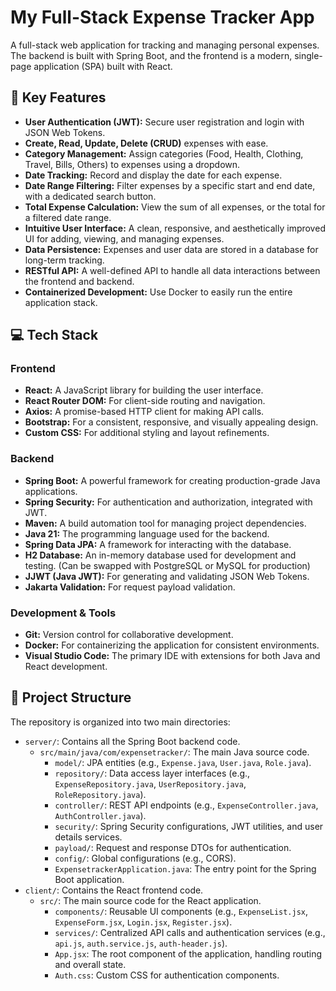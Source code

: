 # My Full-Stack Expense Tracker App

A full-stack web application for tracking and managing personal expenses. The backend is built with Spring Boot, and the frontend is a modern, single-page application (SPA) built with React.

## 🚀 Key Features

*   **User Authentication (JWT):** Secure user registration and login with JSON Web Tokens.
*   **Create, Read, Update, Delete (CRUD)** expenses with ease.
*   **Category Management:** Assign categories (Food, Health, Clothing, Travel, Bills, Others) to expenses using a dropdown.
*   **Date Tracking:** Record and display the date for each expense.
*   **Date Range Filtering:** Filter expenses by a specific start and end date, with a dedicated search button.
*   **Total Expense Calculation:** View the sum of all expenses, or the total for a filtered date range.
*   **Intuitive User Interface:** A clean, responsive, and aesthetically improved UI for adding, viewing, and managing expenses.
*   **Data Persistence:** Expenses and user data are stored in a database for long-term tracking.
*   **RESTful API:** A well-defined API to handle all data interactions between the frontend and backend.
*   **Containerized Development:** Use Docker to easily run the entire application stack.

## 💻 Tech Stack

### Frontend
*   **React:** A JavaScript library for building the user interface.
*   **React Router DOM:** For client-side routing and navigation.
*   **Axios:** A promise-based HTTP client for making API calls.
*   **Bootstrap:** For a consistent, responsive, and visually appealing design.
*   **Custom CSS:** For additional styling and layout refinements.

### Backend
*   **Spring Boot:** A powerful framework for creating production-grade Java applications.
*   **Spring Security:** For authentication and authorization, integrated with JWT.
*   **Maven:** A build automation tool for managing project dependencies.
*   **Java 21:** The programming language used for the backend.
*   **Spring Data JPA:** A framework for interacting with the database.
*   **H2 Database:** An in-memory database used for development and testing. (Can be swapped with PostgreSQL or MySQL for production)
*   **JJWT (Java JWT):** For generating and validating JSON Web Tokens.
*   **Jakarta Validation:** For request payload validation.

### Development & Tools
*   **Git:** Version control for collaborative development.
*   **Docker:** For containerizing the application for consistent environments.
*   **Visual Studio Code:** The primary IDE with extensions for both Java and React development.

## 📂 Project Structure

The repository is organized into two main directories:

*   `server/`: Contains all the Spring Boot backend code.
    *   `src/main/java/com/expensetracker/`: The main Java source code.
        *   `model/`: JPA entities (e.g., `Expense.java`, `User.java`, `Role.java`).
        *   `repository/`: Data access layer interfaces (e.g., `ExpenseRepository.java`, `UserRepository.java`, `RoleRepository.java`).
        *   `controller/`: REST API endpoints (e.g., `ExpenseController.java`, `AuthController.java`).
        *   `security/`: Spring Security configurations, JWT utilities, and user details services.
        *   `payload/`: Request and response DTOs for authentication.
        *   `config/`: Global configurations (e.g., CORS).
        *   `ExpensetrackerApplication.java`: The entry point for the Spring Boot application.
*   `client/`: Contains the React frontend code.
    *   `src/`: The main source code for the React application.
        *   `components/`: Reusable UI components (e.g., `ExpenseList.jsx`, `ExpenseForm.jsx`, `Login.jsx`, `Register.jsx`).
        *   `services/`: Centralized API calls and authentication services (e.g., `api.js`, `auth.service.js`, `auth-header.js`).
        *   `App.jsx`: The root component of the application, handling routing and overall state.
        *   `Auth.css`: Custom CSS for authentication components.